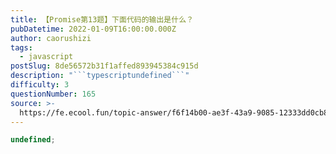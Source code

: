 ```yaml
---
title: 【Promise第13题】下面代码的输出是什么？
pubDatetime: 2022-01-09T16:00:00.000Z
author: caorushizi
tags:
  - javascript
postSlug: 8de56572b31f1affed893945384c915d
description: "```typescriptundefined```"
difficulty: 3
questionNumber: 165
source: >-
  https://fe.ecool.fun/topic-answer/f6f14b00-ae3f-43a9-9085-12333dd0cb8c?orderBy=updateTime&order=desc&tagId=10
---
```


```typescript
undefined;
```

